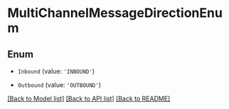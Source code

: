# MultiChannelMessageDirectionEnum


## Enum

* `Inbound` (value: `'INBOUND'`)

* `Outbound` (value: `'OUTBOUND'`)

[[Back to Model list]](../README.md#documentation-for-models) [[Back to API list]](../README.md#documentation-for-api-endpoints) [[Back to README]](../README.md)
